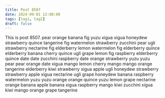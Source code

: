 ```yaml
---
title: Post 8507
date: 2024-09-01 12:00:00
tags: [tag1, tag2]
draft: false
---
```

This is post 8507.
pear
orange
banana
fig
yuzu
xigua
xigua
honeydew
strawberry
quince
tangerine
fig
watermelon
strawberry
zucchini
pear
ugli
strawberry
nectarine
fig
elderberry
lemon
watermelon
fig
elderberry
quince
elderberry
banana
cherry
quince
ugli
grape
lemon
fig
raspberry
elderberry
quince
date
date
zucchini
raspberry
date
orange
strawberry
yuzu
yuzu
pear
pear
orange
date
xigua
mango
lemon
cherry
mango
mango
orange
tangerine
elderberry
kiwi
strawberry
xigua
apple
ugli
honeydew
strawberry
strawberry
apple
xigua
nectarine
ugli
grape
honeydew
banana
raspberry
watermelon
yuzu
yuzu
orange
orange
quince
yuzu
lemon
grape
nectarine
orange
banana
apple
banana
xigua
raspberry
mango
kiwi
zucchini
xigua
kiwi
mango
orange
grape
tangerine

